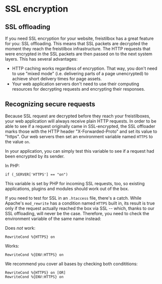 # SSL encryption

## SSL offloading

If you need SSL encryption for your website, freistilbox has a great feature for you: SSL offloading. This means that SSL packets are decrypted the moment they reach the freistilbox infrastructure. The HTTP requests that were encrypted in the SSL packets are then passed on to the next system layers. This has several advantages:

* HTTP caching works regardless of encryption. That way, you don't need to use "mixed mode" (i.e. delivering parts of a page unencrypted) to achieve short delivery times for page assets.
* Your web application servers don't need to use their computing resources for decrypting requests and encrypting their responses.


## Recognizing secure requests

Because SSL request are decrypted before they reach your freistilboxes, your web application will always receive plain HTTP requests. In order to be able to see if a request originally came in SSL-encrypted, the SSL offloader marks those with the HTTP header "X-Forwarded-Proto" and set its value to "https". Our web servers then set an environment variable named `HTTPS` to the value `on`.

In your application, you can simply test this variable to see if a request had been encrypted by its sender. 

In PHP:

    if (_SERVER['HTTPS'] == "on")

This variable is set by PHP for incoming SSL requests, too, so existing applications, plugins and modules should work out of the box.

If you need to test for SSL in an `.htaccess` file, there's a catch. While Apache's `mod_rewrite` has a condition named `HTTPS` built in, its result is true only if the request actually reached the box via SSL -- which, thanks to our SSL offloading, will never be the case. Therefore, you need to check the environment variable of the same name instead:

Does _not_ work:

    RewriteCond %{HTTPS} on

Works:

    RewriteCond %{ENV:HTTPS} on

We recommend you cover all bases by checking both condititions:

    RewriteCond %{HTTPS} on [OR]
    RewriteCond %{ENV:HTTPS} on

